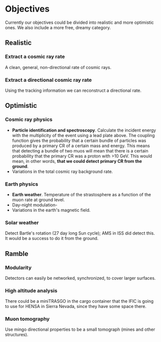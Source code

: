 # Objectives
Currently our objectives could be divided into realistic and more optimistic ones. We also include a more free, dreamy category.

## Realistic

### Extract a cosmic ray rate
A clean, general, non-directional rate of cosmic rays.

### Extract a directional cosmic ray rate
Using the tracking information we can reconstruct a directional rate.

 
## Optimistic

### Cosmic ray physics
- **Particle identification and spectroscopy**. Calculate the incident energy with the multiplicity of the event using a lead plate above. The coupling function gives the probability that a certain bundle of particles was produced by a primary CR of a certain mass and energy. This means that detecting a bundle of two muos will mean that there is a certain probability that the primary CR was a proton with >10 GeV. This would mean, in other words, **that we could detect primary CR from the ground**.
- Variations in the total cosmic ray background rate.

### Earth physics
- **Earth weather**. Temperature of the strastosphere as a function of the muon rate at ground level.
- Day-night modulation-
- Variations in the earth's magnetic field.


### Solar weather
Detect Bartle's rotation (27 day long Sun cycle); AMS in ISS did detect this. It would be a success to do it from the ground.

## Ramble

### Modularity
Detectors can easily be networked, synchronized, to cover larger surfaces.

### High altitude analysis
There could be a miniTRASGO in the cargo container that the IFIC is going to use for HENSA in Sierra Nevada, since they have some space there.

### Muon tomography
Use mingo directional properties to be a small tomograph (mines and other structures).
